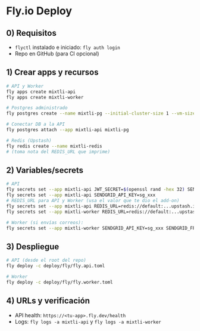 # Fly.io Deploy

## 0) Requisitos
- `flyctl` instalado e iniciado: `fly auth login`
- Repo en GitHub (para CI opcional)

## 1) Crear apps y recursos
```bash
# API y Worker
fly apps create mixtli-api
fly apps create mixtli-worker

# Postgres administrado
fly postgres create --name mixtli-pg --initial-cluster-size 1 --vm-size shared-cpu-1x --volume-size 10

# Conectar DB a la API
fly postgres attach --app mixtli-api mixtli-pg

# Redis (Upstash)
fly redis create --name mixtli-redis
# (toma nota del REDIS_URL que imprime)
```

## 2) Variables/secrets
```bash
# API
fly secrets set --app mixtli-api JWT_SECRET=$(openssl rand -hex 32) SENDGRID_FROM=noreply@mixtli.local
fly secrets set --app mixtli-api SENDGRID_API_KEY=sg_xxx
# REDIS_URL para API y Worker (usa el valor que te dio el add-on)
fly secrets set --app mixtli-api REDIS_URL=redis://default:...upstash.io:6379
fly secrets set --app mixtli-worker REDIS_URL=redis://default:...upstash.io:6379

# Worker (si envías correos):
fly secrets set --app mixtli-worker SENDGRID_API_KEY=sg_xxx SENDGRID_FROM=noreply@mixtli.local
```

## 3) Despliegue
```bash
# API (desde el root del repo)
fly deploy -c deploy/fly/fly.api.toml

# Worker
fly deploy -c deploy/fly/fly.worker.toml
```

## 4) URLs y verificación
- API health: `https://<tu-app>.fly.dev/health`
- Logs: `fly logs -a mixtli-api` y `fly logs -a mixtli-worker`
